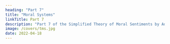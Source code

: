 ```yaml
---
heading: "Part 7"
title: "Moral Systems"
linkTitle: Part 7
description: "Part 7 of the Simplified Theory of Moral Sentiments by Adam Smith"
image: /covers/tms.jpg
date: 2022-04-18
---
```

